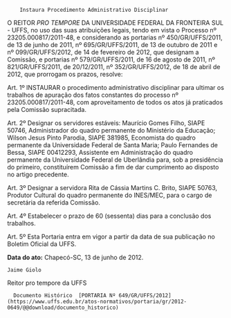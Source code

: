         Instaura Procedimento Administrativo Disciplinar  

O REITOR *PRO TEMPORE* DA UNIVERSIDADE FEDERAL DA FRONTEIRA SUL - UFFS, no uso das suas atribuições legais, tendo em vista o Processo nº 23205.000817/2011-48, e considerando as portarias nº 450/GR/UFFS/2011, de 13 de junho de 2011, nº 695/GR/UFFS/2011, de 13 de outubro de 2011 e nº 099/GR/UFFS/2012, de 14 de fevereiro de 2012, que designam a Comissão, e portarias nº 579/GR/UFFS/2011, de 16 de agosto de 2011, nº 821/GR/UFFS/2011, de 20/12/2011, nº 352/GR/UFFS/2012, de 18 de abril de 2012, que prorrogam os prazos, resolve:

 Art. 1º INSTAURAR o procedimento administrativo disciplinar para ultimar os trabalhos de apuração dos fatos constantes do processo nº 23205.000817/2011-48, com aproveitamento de todos os atos já praticados pela Comissão supracitada.

 Art. 2º Designar os servidores estáveis: Maurício Gomes Filho, SIAPE 50746, Administrador do quadro permanente do Ministério da Educação; Wilson Jesus Pinto Parodia, SIAPE 381985, Economista do quadro permanente da Universidade Federal de Santa Maria; Paulo Fernandes de Bessa, SIAPE 00412293, Assistente em Administração do quadro permanente da Universidade Federal de Uberlândia para, sob a presidência do primeiro, constituírem Comissão a fim de dar cumprimento ao disposto no artigo precedente.

 Art. 3º Designar a servidora Rita de Cássia Martins C. Brito, SIAPE 50763, Produtor Cultural do quadro permanente do INES/MEC, para o cargo de secretária da referida Comissão.

 Art. 4º Estabelecer o prazo de 60 (sessenta) dias para a conclusão dos trabalhos.

 Art. 5º Esta Portaria entra em vigor a partir da data de sua publicação no Boletim Oficial da UFFS.

  

   **Data do ato:** Chapecó-SC, 13 de junho de 2012.   
 

    Jaime Giolo   
 Reitor pro tempore da UFFS 

      Documento Histórico  [PORTARIA Nº 649/GR/UFFS/2012](https://www.uffs.edu.br/atos-normativos/portaria/gr/2012-0649/@@download/documento_historico)     
      